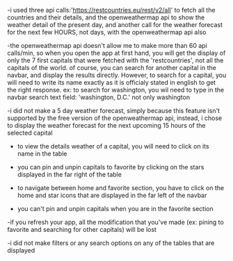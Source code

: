 -i used three api calls:'https://restcountries.eu/rest/v2/all' to fetch all the countries and their details, and the 
openweathermap api to show the weather detail of the present day, and another call for the weather 
forecast for the next few HOURS, not days, with the openweathermap api also

-the openweathermap api doesn't allow me to make more than 60 api calls/min, so when you open the app at first hand,
you will get the display of only the 7 first capitals that were fetched with the 'restcountries', not all the capitals 
of the world. of course, you can search for another capital in the navbar, and display the results directly. However, to
search for a capital, you will need to write its name exactly as it is officialy stated in english to get the 
right response. ex: to search for washington, you wil need to type in the navbar search text field: 
'washington, D.C.' not only washington

-i did not make a 5 day weather forecast, simply because this feature isn't supported by the free 
version of the openweathermap api, instead, i chose to display the weather forecast for the next upcoming 15 hours
of the selected capital

- to view the details weather of a capital, you will need to click on its name in the table

- you can pin and unpin capitals to favorite by clicking on the stars displayed in the far right of the table

- to navigate between home and favorite section, you have to click on the home and star icons that are displayed
in the far left of the navbar

- you can't pin and unpin capitals when you are in the favorite section

-if you refresh your app, all the modification that you've made (ex: pining to favorite and searching for other capitals)
will be lost

-i did not make filters or any search options on any of the tables that are displayed
